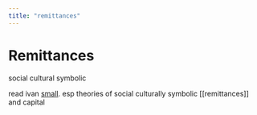 ```yaml
---
title: "remittances"
---
```

# Remittances 
social
cultural
symbolic

read ivan [small](005.Authors/small.md). esp theories of social culturally symbolic [[remittances]] and capital